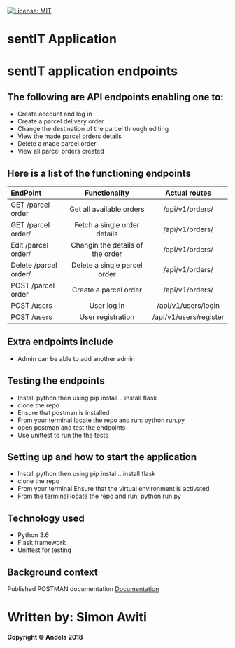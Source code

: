 [![License: MIT](https://img.shields.io/badge/License-MIT-yellow.svg)](https://opensource.org/licenses/MIT)
# sentIT Application
# sentIT application endpoints

## The following are API endpoints enabling one to: 
* Create account and log in
* Create a parcel delivery order
* Change the destination of the parcel through editing 
* View the made parcel orders details 
* Delete a made parcel order 
* View all parcel orders created
## Here is a list of the functioning endpoints

| EndPoint                      | Functionality                    |  Actual routes                |
| :---                          |     :---:                        |    :---:                      |
| GET /parcel order             | Get all available orders         |  /api/v1/orders/              |
| GET /parcel order/<orderId>   | Fetch a single order details     |  /api/v1/orders/<orderid>     |
| Edit /parcel order/<orderId>  | Changin the details of the order |  /api/v1/orders/<orderid>     |
| Delete /parcel order/<orderId>| Delete a single parcel order     |  /api/v1/orders/<orderid>     |
| POST /parcel order            | Create a parcel order            |  /api/v1/orders/              |
| POST /users                   | User log in                      |  /api/v1/users/login          |
| POST /users                   | User registration                |  /api/v1/users/register       |

  
## Extra endpoints include 
* Admin can be able to add another admin

## Testing the endpoints

* Install python then using pip install .. install flask
* clone the repo
* Ensure that postman is installed
* From your terminal locate the repo and run: python run.py
* open postman and test the endpoints
* Use unittest to run the the tests

## Setting up and how to start the application

* Install python then using pip instal .. install flask
* clone the repo
* From your terminal Ensure that the virtual environment is activated
* From the terminal locate the repo and run: python run.py

## Technology used

* Python 3.6
* Flask framework
* Unittest for testing

## Background context 

Published POSTMAN documentation
[Documentation](https://documenter.getpostman.com/view/5353857/RWgtTwtr#intro)

# Written by: Simon Awiti
#### Copyright © Andela 2018 

